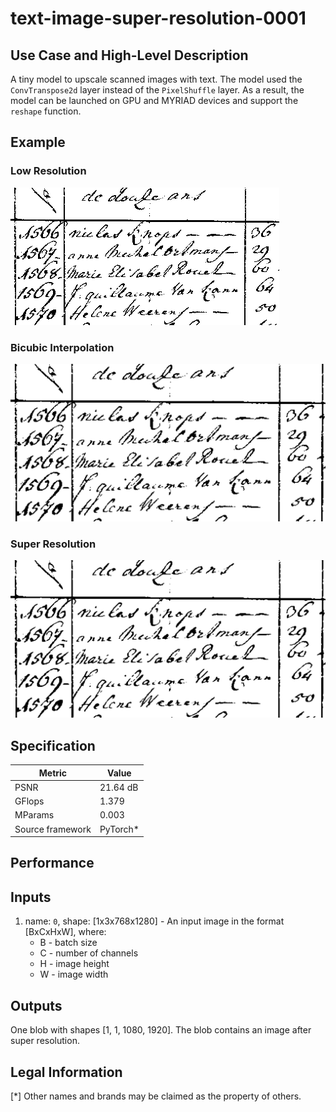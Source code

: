 # text-image-super-resolution-0001

## Use Case and High-Level Description

A tiny model to upscale scanned images with text. The model used the `ConvTranspose2d` layer instead 
of the `PixelShuffle` layer. As a result, the model can be launched on GPU and MYRIAD devices and 
support the `reshape` function.

## Example

### Low Resolution

![](./img.png)

### Bicubic Interpolation

![](./img_x3c.png)

### Super Resolution

![](./img_x3.png)


## Specification

| Metric                          | Value                                     |
|---------------------------------|-------------------------------------------|
| PSNR                            | 21.64 dB                                  |
| GFlops                          | 1.379                                     |
| MParams                         | 0.003                                     |
| Source framework                | PyTorch\*                                  |


## Performance

## Inputs

1. name: `0`, shape: [1x3x768x1280] - An input image in the format [BxCxHxW],
   where:
    - B - batch size
    - C - number of channels
    - H - image height
    - W - image width

## Outputs

One blob with shapes [1, 1, 1080, 1920]. The blob contains an image after super
   resolution.

## Legal Information
[*] Other names and brands may be claimed as the property of others.
